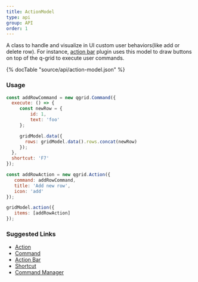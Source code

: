 ```yaml
---
title: ActionModel
type: api
group: API
order: 1
---
```

A class to handle and visualize in UI custom user behaviors(like add or delete row).
For instance, [action bar](/doc/feature/action.html) plugin uses this model to draw buttons on top of the q-grid
to execute user commands.

{% docTable "source/api/action-model.json" %}

### Usage

```javascript
const addRowCommand = new qgrid.Command({
  execute: () => {
     const newRow = {
		 id: 1,
		 text: 'foo'
     };

     gridModel.data({
       rows: gridModel.data().rows.concat(newRow)
     });
  },
  shortcut: 'F7'
});

const addRowAction = new qgrid.Action({
   command: addRowCommand,
   title: 'Add new row',
   icon: 'add'
});

gridModel.action({
   items: [addRowAction]
});
```

### Suggested Links

* [Action](/doc/api/action.html)
* [Command](/doc/api/command.html)
* [Action Bar](/doc/feature/action.html)
* [Shortcut](/doc/api/shortcut.html)
* [Command Manager](/doc/api/command-manager.html)

